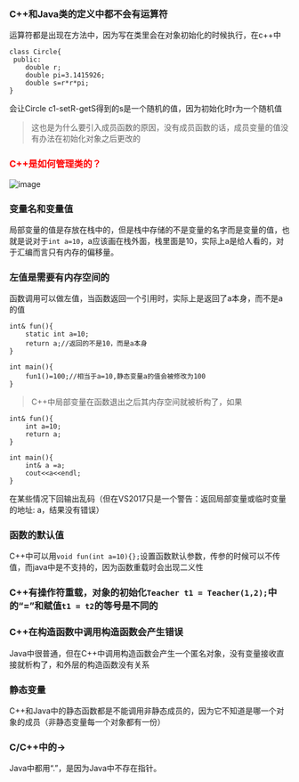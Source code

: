 ### C++和Java类的定义中都不会有运算符
运算符都是出现在方法中，因为写在类里会在对象初始化的时候执行，在c++中
```
class Circle{
 public: 
    double r;
    double pi=3.1415926; 
    double s=r*r*pi;
}
```
会让Circle c1-setR-getS得到的s是一个随机的值，因为初始化时r为一个随机值  
>这也是为什么要引入成员函数的原因，没有成员函数的话，成员变量的值没有办法在初始化对象之后更改的

### <font color="red">C++是如何管理类的？</font>
![image](https://s1.ax1x.com/2018/05/13/CDEDFx.png)

### 变量名和变量值
局部变量的值是存放在栈中的，但是栈中存储的不是变量的名字而是变量的值，也就是说对于`int a=10`，a应该画在栈外面，栈里面是10，实际上a是给人看的，对于汇编而言只有内存的偏移量。

### 左值是需要有内存空间的
函数调用可以做左值，当函数返回一个引用时，实际上是返回了a本身，而不是a的值
```
int& fun(){
    static int a=10;
    return a;//返回的不是10，而是a本身
}

int main(){
    fun1()=100;//相当于a=10,静态变量a的值会被修改为100
} 
```
>C++中局部变量在函数退出之后其内存空间就被析构了，如果
```
int& fun(){
    int a=10;
    return a;
}

int main(){
    int& a =a;
    cout<<a<<endl;
}
```
在某些情况下回输出乱码（但在VS2017只是一个警告：返回局部变量或临时变量的地址: a，结果没有错误）

### 函数的默认值
C++中可以用`void fun(int a=10){};`设置函数默认参数，传参的时候可以不传值，而java中是不支持的，因为函数重载时会出现二义性

### C++有操作符重载，对象的初始化`Teacher t1 = Teacher(1,2);`中的“=”和赋值`t1 = t2`的等号是不同的

### C++在构造函数中调用构造函数会产生错误
Java中很普通，但在C++中调用构造函数会产生一个匿名对象，没有变量接收直接就析构了，和外层的构造函数没有关系

### 静态变量
C++和Java中的静态函数都是不能调用非静态成员的，因为它不知道是哪一个对象的成员（非静态变量每一个对象都有一份）

### C/C++中的->
Java中都用“.”，是因为Java中不存在指针。